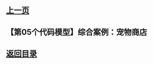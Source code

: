 ## [上一页](course104)

## 【第05个代码模型】综合案例：宠物商店



## [返回目录](https://wuchengcheng110120.github.io/learnJava)
